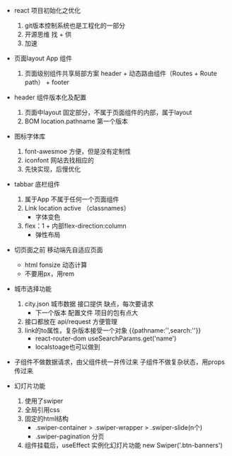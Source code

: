 - react 项目初始化之优化
    1. git版本控制系统也是工程化的一部分
    2. 开源思维 找 + 供
    3. 加速


- 页面layout
    App 组件
    1. 页面级别组件共享局部方案
        header + 动态路由组件（Routes + Route path） + footer


- header 组件版本化及配置
    1. 页面中layout 固定部分，不属于页面组件的内部，属于layout
    2. BOM location.pathname 第一个版本
    


- 图标字体库
    1. font-awesmoe 方便，但是没有定制性
    2. iconfont 网站去找相应的
    3. 先快实现，后慢优化

- tabbar 底栏组件
    1. 属于App 不属于任何一个页面组件
    2. Link location active （classnames）
        - 字体变色
    3. flex：1 + 内部flex-direction:column
        - 弹性布局

- 切页面之前 移动端先自适应页面
    - html fonsize 动态计算
    - 不要用px，用rem


- 城市选择功能
    1. city.json  城市数据  接口提供  缺点，每次要请求
        - 下一个版本 配置文件 项目的包有点大
    2. 接口都放在 api/request 方便管理
    3. link的to属性，复杂版本接受一个对象 {{pathname:'',search:''}}
        - react-router-dom useSearchParams.get('name')
        - localstoage也可以做到

- 子组件不做数据请求，由父组件统一并传过来
    子组件不做复杂状态，用props 传过来


- 幻灯片功能
    1. 使用了swiper
    2. 全局引用css
    3. 固定的html结构
        - .swiper-container > .swiper-wrapper > .swiper-slide(n个)
        - .swiper-pagination 分页
    4. 组件挂载后，useEffect  实例化幻灯片功能 new Swiper('.btn-banners')

